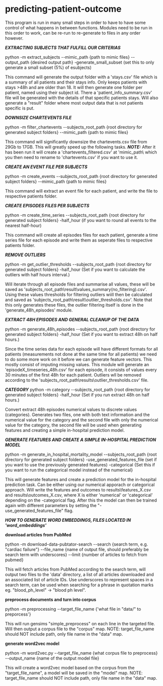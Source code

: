 # predicting-patient-outcome


This program is run in many small steps in order to have to have some control of what happens in between functions.
Modules need to be run in this order to work, can be re-run to re-generate to files in any order however. 

*****EXTRACTING SUBJECTS THAT FULFILL OUR CRITERIAS*****

python -m extract_subjects --mimic_path {path to mimic files} --output_path {desired output path} -generate_small_subset (set this to only generate a small subset (5%) of esubjects)

This command will generate the output folder with a 'stays.csv' file which is a summary of all patients and their stays info.
Only keeps patients with stays >48h and are older than 18. 
It will then generate one folder per patient, named using their subject id. There a 'patient_info_summary.csv' file will be
generated with the details of that specific patients stays. Will also generate a "result" folder where most output data that is not patients specific is put.


*****DOWNSIZE CHARTEVENTS FILE*****

python -m filter_chartevents --subjects_root_path {root directory for generated subject folders} --mimic_path {path to mimic files}

This command will significantly downsize the chartevents.csv file from 29Gb to 17GB. This will greatly speed up the following tasks.
***NOTE:*** After it has been run it will create a 'chartevents_filtered.csv' at 'mimic_path\ which you then need to rename to 'chartevents.csv' if you want to use it. 


*****CREATE AN EVENT FILE PER SUBJECTS*****

python -m create_events --subjects_root_path {root directory for generated subject folders} --mimic_path {path to mimic files}

This command will extract an event file for each patient, and write the file to respective patients folder.


*****CREATE EPISODES FILES PER SUBJECTS*****

python -m create_time_series --subjects_root_path {root directory for generated subject folders} -half_hour (if you want to round all events to the nearest half-hour)

This command will create all episodes files for each patient, generate a time series file for each episode and write them as seperate
files to respective patients folder.

*****REMOVE OUTLIERS*****

python -m get_outlier_thresholds --subjects_root_path {root directory for generated subject folders} -half_hour (Set if you want to calculate the outliers with half hours interval.)

Will iterate through all episode files and summarise all values, these will be saved as 'subjects_root_path\result\values_summary(no_filtering).csv'.
Using these values thresholds for filtering outliers wiill then be calculated and saved as 'subjects_root_path\result\outlier_thresholds.csv'.
Note that this only generates these files, the outlier filtering itself is done in the 'generate_48h_episodes' module. 


*****EXTRACT 48H EPISODES AND GENERAL CLEANUP OF THE DATA*****

python -m generate_48h_episodes --subjects_root_path {root directory for generated subject folders} -half_hour (Set if you want to extract 48h on half hours.)

Since the time series data for each episode will have different formats for all patients (measurements not done at the same time
for all patients) we need to do some more work on it before we can generate feature vectors. This mostly consist of imputing
missing values. This module will generate an 'episodeX_timeseries_48h.csv' for each episode, it consists of values every 30 minutes
of the first 48h for each patient. Outliers wll be removed according to the 'subjects_root_path\results\outlier_thresholds.csv' file.


*****CATEGORY*****
python -m category --subjects_root_path {root directory for generated subject folders} -half_hour (Set if you run extract 48h on half hours.)

Convert extract 48h episodes numerical values to discrete values (categories). Generates two files, one with both text information and the numerical value for the category and the second file with only the numerical value for the category, the second file will be used when generating features and creating a simple in-hospital prediction model.


*****GENERATE FEATURES AND CREATE A SIMPLE IN-HOSPITAL PREDICTION MODEL*****

python -m generate_in_hospital_mortality_model --subjects_root_path {root directory for generated subject folders} -use_generated_features_file (set if you want to use the previously generated features) -categorical {Set this if you want to run the categorical model instead of the numerical}

This will generate features and create a prediction model for the in-hospital prediction task. Can be either using our numerical apporach or categorical approach.
Will write the features and outcomes to results\features_X.csv and results\outcomes_X.csv, where X is either 'numerical' or 'categorical' depending on the -categorical flag.
After this the model can then be trained again with different parameters by setting the "-use_generated_features_file" flag. 




*****HOW TO GENERATE WORD EMBEDDINGS, FILES LOCATED IN 'word_embeddings'*****


**download articles from PubMed**

python -m download-data-pubtator-search --search {search term, e.g. "cardiac failure"} --file_name {name of output file, should preferably be search term with underscores} --limit {number of articles to fetch from pubmed}

This will fetch articles from PubMed according to the search term, will output two files to the 'data' directory, a list of all articles downloaded and an associated list of article IDs.
Use underscores to represent spaces in a search term, can be used when searching for a phrase in quotation marks eg. "blood_ph_level" -> "blood ph level".


**preprocess documents and turn into corpus**

python -m preprocessing --target_file_name {'what file in "data/" to preporcess'}

This will run gensims "simple_preprocess" on each line in the targeted file. Will then output a corpus file to the "corpus" map.
NOTE: target_file_name should NOT include path, only file name in the "data" map.


**generate word2vec model**

python -m word2vec.py --target_file_name {what corpus file to preprocess} --output_name {name of the output model file}

This will create a word2vec model based on the corpus from the "target_file_name", a model will be saved in the "model" map.
NOTE: target_file_name should NOT include path, only file name in the "data" map.